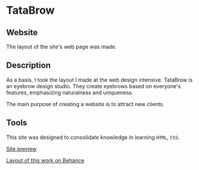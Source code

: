 # TataBrow 
## Website

The layout of the site's web page was made. 

## Description

As a basis, I took the layout I made at the web design intensive. 
TataBrow is an eyebrow design studio. They create eyebrows based on everyone's features, emphasizing naturalness and uniqueness. 

The main purpose of creating a website is to attract new clients. 

## Tools

This site was designed to consolidate knowledge in learning `HTML`, `CSS`.

[Site preview](https://aakulovaa.github.io/website/)

[Layout of this work on Behance](https://www.behance.net/gallery/201214361/TataBrow-landing)
